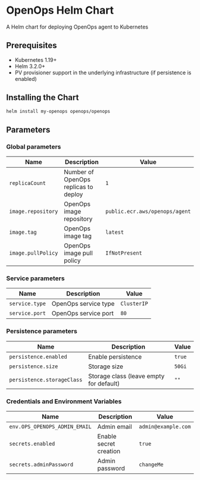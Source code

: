 # OpenOps Helm Chart

A Helm chart for deploying OpenOps agent to Kubernetes

## Prerequisites

- Kubernetes 1.19+
- Helm 3.2.0+
- PV provisioner support in the underlying infrastructure (if persistence is enabled)

## Installing the Chart

```bash
helm install my-openops openops/openops
```

## Parameters

### Global parameters

| Name               | Description                                     | Value  |
|--------------------|------------------------------------------------|--------|
| `replicaCount`     | Number of OpenOps replicas to deploy           | `1`    |
| `image.repository` | OpenOps image repository                       | `public.ecr.aws/openops/agent` |
| `image.tag`        | OpenOps image tag                              | `latest` |
| `image.pullPolicy` | OpenOps image pull policy                      | `IfNotPresent` |

### Service parameters

| Name               | Description                                     | Value  |
|--------------------|------------------------------------------------|--------|
| `service.type`     | OpenOps service type                           | `ClusterIP` |
| `service.port`     | OpenOps service port                           | `80`   |

### Persistence parameters

| Name                       | Description                              | Value  |
|----------------------------|------------------------------------------|--------|
| `persistence.enabled`      | Enable persistence                       | `true` |
| `persistence.size`         | Storage size                             | `50Gi` |
| `persistence.storageClass` | Storage class (leave empty for default)  | `""`   |

### Credentials and Environment Variables

| Name                       | Description                               | Value  |
|----------------------------|-------------------------------------------|--------|
| `env.OPS_OPENOPS_ADMIN_EMAIL` | Admin email                           | `admin@example.com` |
| `secrets.enabled`           | Enable secret creation                  | `true` |
| `secrets.adminPassword`     | Admin password                          | `changeMe` |
